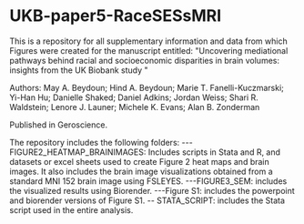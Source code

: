 # UKB-paper5-RaceSESsMRI

This is a repository for all supplementary information and data from which Figures were created for the manuscript entitled: "Uncovering mediational pathways behind racial
and socioeconomic disparities in brain volumes: insights from the UK Biobank study
"

Authors:
May A. Beydoun; Hind A. Beydoun; Marie T. Fanelli-Kuczmarski; Yi-Han Hu;  Danielle Shaked; Daniel Adkins; Jordan Weiss; Shari R. Waldstein; Lenore J. Launer; Michele K. Evans; Alan B. Zonderman

Published in Geroscience. 

The repository includes the following folders:
---FIGURE2_HEATMAP_BRAINIMAGES: Includes scripts in Stata and R, and datasets or excel sheets used to create Figure 2 heat maps and brain images. It also includes the brain image visualizations obtained from a standard MNI 152 brain image using FSLEYES. 
---FIGURE3_SEM: includes the visualized results using Biorender. 
---Figure S1: includes the powerpoint and biorender versions of Figure S1. 
-- STATA_SCRIPT: includes the Stata script used in the entire analysis. 


